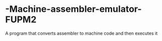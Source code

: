 # -Machine-assembler-emulator-FUPM2
 A program that converts assembler to machine code and then executes it
